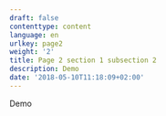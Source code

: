 ```yaml
---
draft: false
contenttype: content
language: en
urlkey: page2
weight: '2'
title: Page 2 section 1 subsection 2
description: Demo
date: '2018-05-10T11:18:09+02:00'
---
```

Demo
